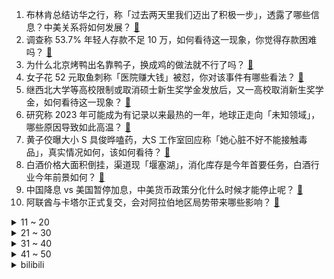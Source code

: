 1. 布林肯总结访华之行，称「过去两天里我们迈出了积极一步」，透露了哪些信息？中美关系将如何发展？ [:link:](https://www.zhihu.com/question/607531271)
2. 调查称 53.7% 年轻人存款不足 10 万，如何看待这一现象，你觉得存款困难吗？ [:link:](https://www.zhihu.com/question/607446342)
3. 为什么北京烤鸭出名靠鸭子，换成鸡的做法就不行了吗？ [:link:](https://www.zhihu.com/question/606620975)
4. 女子花 52 元取鱼刺称「医院赚大钱」被怼，你对该事件有哪些看法？ [:link:](https://www.zhihu.com/question/607346880)
5. 继西北大学等高校限制或取消硕士新生奖学金发放后，又一高校取消新生奖学金，如何看待这一现象？ [:link:](https://www.zhihu.com/question/607454580)
6. 研究称 2023 年可能成为有记录以来最热的一年，地球正走向「未知领域」，哪些原因导致如此高温？ [:link:](https://www.zhihu.com/question/607397022)
7. 黄子佼曝大小 S 具俊晔嗑药，大S 工作室回应称「她心脏不好不能接触毒品」，真实情况如何，该如何看待？ [:link:](https://www.zhihu.com/question/607436138)
8. 白酒价格大面积倒挂，渠道现「堰塞湖」，消化库存是今年首要任务，白酒行业今年前景如何？ [:link:](https://www.zhihu.com/question/607396709)
9. 中国降息 vs 美国暂停加息，中美货币政策分化什么时候才能停止呢？ [:link:](https://www.zhihu.com/question/606840816)
10. 阿联酋与卡塔尔正式复交，会对阿拉伯地区局势带来哪些影响？ [:link:](https://www.zhihu.com/question/607454054)
<details>
<summary>11 ~ 20</summary>

11. 现在中产还要买房子吗？ [:link:](https://www.zhihu.com/question/606375401)
12. 为什么不能制造出像蚊子口器一样的针头？ [:link:](https://www.zhihu.com/question/279174258)
13. 面试官问我跳槽原因，我直说是因为想涨工资，这会不会太直白了？有没有更好的话术可以参考？ [:link:](https://www.zhihu.com/question/606935154)
14. 低利率环境下，居民会主动把钱拿出来去消费吗？本轮降息对刺激国内消费规模有哪些预估的成效？ [:link:](https://www.zhihu.com/question/607047507)
15. 目前准备离职，老板说「做事情要有始有终，做完手里的项目再走」，这是不是道德绑架？我要做完再走吗？ [:link:](https://www.zhihu.com/question/605648662)
16. 高考的失败会决定你的一生吗？ [:link:](https://www.zhihu.com/question/607469966)
17. 「鼠头鸭脖」涉事企业为江西中快，母公司经营全国七百余个高校食堂，自称营收规模直逼海底捞，透露哪些信息？ [:link:](https://www.zhihu.com/question/607420919)
18. 学数学需要靠天赋吗? [:link:](https://www.zhihu.com/question/598784833)
19. 骑行爱好者都会哪些修车的小技能？ [:link:](https://www.zhihu.com/question/581611147)
20. 我姐不跟家里人来往了，怎么修复关系? [:link:](https://www.zhihu.com/question/606581353)
</details>
<details>
<summary>21 ~ 30</summary>

21. 和男友一小时前点的外卖到了，同事却突然说半小时后有聚餐，如何决择，陪男友还是与同事聚餐？ [:link:](https://www.zhihu.com/question/606242407)
22. 男朋友有上海房子，要求结婚我家出一百万怎么办？ [:link:](https://www.zhihu.com/question/606941706)
23. 走神的时候人还有多少意识？ [:link:](https://www.zhihu.com/question/35688966)
24. 你听到过最孤独的古诗词是什么？ [:link:](https://www.zhihu.com/question/607251140)
25. 利率下跌后，存款对储户吸引力大幅下降，除了货币基金，还有哪些低风险、相对高收益的理财方向推荐？ [:link:](https://www.zhihu.com/question/607031701)
26. 雅诗兰黛小棕瓶真抗老效果怎么样？ 有哪些好用的精华值得在 618 入手？ [:link:](https://www.zhihu.com/question/597916007)
27. 人民币可以直接买港股了，双柜台模式能给我们带来什么？ [:link:](https://www.zhihu.com/question/603792468)
28. 布林肯在访华记者会上称「中美在一些领域可以共同努力，应对跨国挑战」，指哪些领域？还有哪些信息值得关注？ [:link:](https://www.zhihu.com/question/607511949)
29. 职场中，怎样与不喜欢的人和平共处？ [:link:](https://www.zhihu.com/question/606923281)
30. 为什么影视剧里面买菜都是芹菜? [:link:](https://www.zhihu.com/question/596555855)
</details>
<details>
<summary>31 ~ 40</summary>

31. 为什么越来越多的国人爱喝咖啡？ [:link:](https://www.zhihu.com/question/544731483)
32. 如何看懂分时图？ [:link:](https://www.zhihu.com/question/511511159)
33. 数学专业就业怎么样？ [:link:](https://www.zhihu.com/question/417946780)
34. 什么样的手机能在大学用四年？ [:link:](https://www.zhihu.com/question/607420287)
35. 一边是「临床医学」居高考志愿人气榜首，一边是医学生们「劝退」高中生，究竟该不该学医？你为何选择当医生？ [:link:](https://www.zhihu.com/question/607438423)
36. 为什么现代足球中，前腰已经逐步淘汰了？ [:link:](https://www.zhihu.com/question/605910376)
37. 开惯了燃油车的人，能快速上手新能源车吗？ [:link:](https://www.zhihu.com/question/607421892)
38. 奇才球员比尔被交易至太阳，太阳球员保罗被交易至奇才，他们能否大获成功？ [:link:](https://www.zhihu.com/question/607264957)
39. 有无适合男士在夏天日用，又不走清新简单路子的香水？ [:link:](https://www.zhihu.com/question/601627170)
40. 金华国际足球邀请赛中国亚运队 1:0 韩国 U24，孙沁涵破门，韩佳奇力保球门不失，如何评价本场比赛？ [:link:](https://www.zhihu.com/question/607515200)
</details>
<details>
<summary>41 ~ 50</summary>

41. 如何评价白敬亭、宋轶主演的电视剧《长风渡》？ [:link:](https://www.zhihu.com/question/607305319)
42. 有没有不追不喂、不吼不骂还能让孩子自己乖乖吃饭的方法？ [:link:](https://www.zhihu.com/question/605109784)
43. 准大学生一枚，高考结束了想给自己换个新手机，怎样换手机最划算？ [:link:](https://www.zhihu.com/question/607181635)
44. 欧足联主席谈沙特联赛巨星政策，「引进即将退役球员不是好方法，中国足球也犯过类似的错」，如何评价此言论？ [:link:](https://www.zhihu.com/question/607409561)
45. 厦大新闻学教授谈张雪峰言论，称「值得反思却不要轻信他的结论」，新闻学真的变成了天坑专业吗？ [:link:](https://www.zhihu.com/question/607414331)
46. 拜登称「美国不会让乌克兰加入北约的过程『简单化』」，如何看待这一表态？后续进程将如何发展？ [:link:](https://www.zhihu.com/question/607410663)
47. 日本核污水排海在即，国际反对声浪接连不断，核污水排海将对生态环境带来哪些影响？核污水排海是唯一选项吗？ [:link:](https://www.zhihu.com/question/607418569)
48. 如果张角没有病死，黄巾军能不能成功？ [:link:](https://www.zhihu.com/question/607040096)
49. 95 平的房子全套的装修流程大致是怎样的，需要花费大概多少钱? [:link:](https://www.zhihu.com/question/605808473)
50. 准备提新途岳，有哪些不错的自驾路线求推荐？ [:link:](https://www.zhihu.com/question/601674779)
</details><details>
<summary>bilibili</summary>

</details>